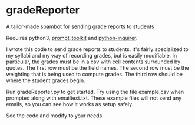 # gradeReporter
A tailor-made spambot for sending grade reports to students

Requires python3, [prompt_toolkit](https://github.com/jonathanslenders/python-prompt-toolkit) and 
[python-inquirer](https://github.com/magmax/python-inquirer).

I wrote this code to send grade reports to students. It's fairly 
specialized to my syllabi and my way of recording grades, but is 
easily modifiable. In particular, the grades must be in a csv with 
cell contents surrounded by quotes. The first row must be the field 
names. The second row must be the weighting that is being used to
compute grades. The third row should be where the student grades begin.

Run gradeReporter.py to get started. Try using the file example.csv when prompted along with emailtext.txt. These example files will not send any emails, so you can see how it works as setup safely.

See the code and modify to your needs.
